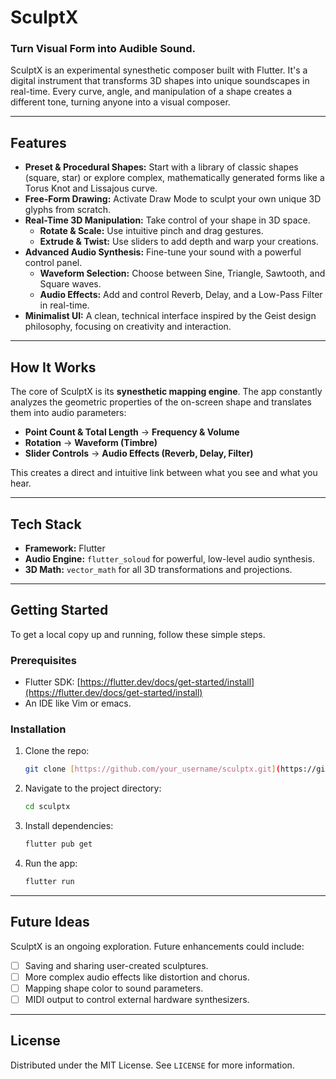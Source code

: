 # SculptX

### Turn Visual Form into Audible Sound.

SculptX is an experimental synesthetic composer built with Flutter. It's a digital instrument that transforms 3D shapes into unique soundscapes in real-time. Every curve, angle, and manipulation of a shape creates a different tone, turning anyone into a visual composer.

---

## Features

-   **Preset & Procedural Shapes:** Start with a library of classic shapes (square, star) or explore complex, mathematically generated forms like a Torus Knot and Lissajous curve.
-   **Free-Form Drawing:** Activate Draw Mode to sculpt your own unique 3D glyphs from scratch.
-   **Real-Time 3D Manipulation:** Take control of your shape in 3D space.
    -   **Rotate & Scale:** Use intuitive pinch and drag gestures.
    -   **Extrude & Twist:** Use sliders to add depth and warp your creations.
-   **Advanced Audio Synthesis:** Fine-tune your sound with a powerful control panel.
    -   **Waveform Selection:** Choose between Sine, Triangle, Sawtooth, and Square waves.
    -   **Audio Effects:** Add and control Reverb, Delay, and a Low-Pass Filter in real-time.
-   **Minimalist UI:** A clean, technical interface inspired by the Geist design philosophy, focusing on creativity and interaction.

---

## How It Works

The core of SculptX is its **synesthetic mapping engine**. The app constantly analyzes the geometric properties of the on-screen shape and translates them into audio parameters:

-   **Point Count & Total Length** → **Frequency & Volume**
-   **Rotation** → **Waveform (Timbre)**
-   **Slider Controls** → **Audio Effects (Reverb, Delay, Filter)**

This creates a direct and intuitive link between what you see and what you hear.

---

## Tech Stack

-   **Framework:** Flutter
-   **Audio Engine:** `flutter_soloud` for powerful, low-level audio synthesis.
-   **3D Math:** `vector_math` for all 3D transformations and projections.

---

## Getting Started

To get a local copy up and running, follow these simple steps.

### Prerequisites

-   Flutter SDK: [https://flutter.dev/docs/get-started/install](https://flutter.dev/docs/get-started/install)
-   An IDE like Vim or emacs.

### Installation

1.  Clone the repo:
    ```sh
    git clone [https://github.com/your_username/sculptx.git](https://github.com/your_username/sculptx.git)
    ```
2.  Navigate to the project directory:
    ```sh
    cd sculptx
    ```
3.  Install dependencies:
    ```sh
    flutter pub get
    ```
4.  Run the app:
    ```sh
    flutter run
    ```

---

## Future Ideas

SculptX is an ongoing exploration. Future enhancements could include:

-   [ ] Saving and sharing user-created sculptures.
-   [ ] More complex audio effects like distortion and chorus.
-   [ ] Mapping shape color to sound parameters.
-   [ ] MIDI output to control external hardware synthesizers.

---

## License

Distributed under the MIT License. See `LICENSE` for more information.
